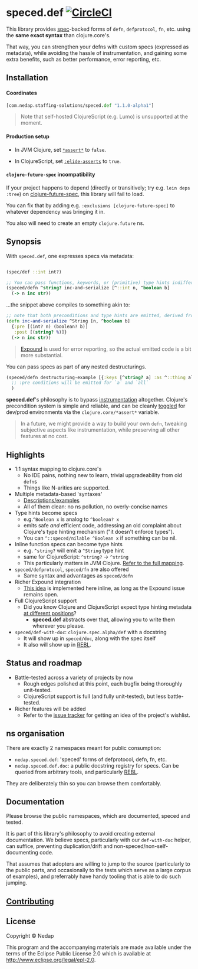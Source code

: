 # speced.def [![CircleCI](https://circleci.com/gh/nedap/speced.def.svg?style=svg&circle-token=5895f9f338cb751d2c2e8a24844d82e21228190e)](https://circleci.com/gh/nedap/speced.def)

This library provides [spec](https://github.com/clojure/spec.alpha)-backed forms of `defn`, `defprotocol`, `fn`, etc. using the **same exact syntax** than clojure.core's.

That way, you can strengthen your defns with custom specs (expressed as metadata), while avoiding the hassle of instrumentation, and gaining some extra benefits, such as better performance, error reporting, etc.

## Installation

#### Coordinates

```clojure
[com.nedap.staffing-solutions/speced.def "1.1.0-alpha1"]
```

> Note that self-hosted ClojureScript (e.g. Lumo) is unsupported at the moment.

#### Production setup

* In JVM Clojure, set [`*assert*`](https://github.com/technomancy/leiningen/blob/9981ae9086a352caf13a42bff4a7e43faa850452/sample.project.clj#L286) to `false`.

* In ClojureScript, set [`:elide-asserts`](https://clojurescript.org/reference/compiler-options#elide-asserts) to `true`.

#### `clojure-future-spec` incompatibility

If your project happens to depend (directly or transitively; try e.g. `lein deps :tree`) on [clojure-future-spec](https://github.com/tonsky/clojure-future-spec), this library will fail to load.

You can fix that by adding e.g. `:exclusions [clojure-future-spec]` to whatever dependency was bringing it in.

You also will need to create an empty `clojure.future` ns.

## Synopsis

With `speced.def`, one expresses specs via metadata:

```clojure

(spec/def ::int int?)

;; You can pass functions, keywords, or (primitive) type hints indifferently, as metadata:
(speced/defn ^string? inc-and-serialize [^::int n, ^boolean b]
  (-> n inc str))
```

...the snippet above compiles to something akin to:

```clojure
;; note that both preconditions and type hints are emitted, derived from the specs
(defn inc-and-serialize ^String [n, ^boolean b]
  {:pre [(int? n) (boolean? b)]
   :post [(string? %)]}
  (-> n inc str))
```

> [Expound](https://github.com/bhb/expound) is used for error reporting, so the actual emitted code is a bit more substantial.

You can pass specs as part of any nested destructurings.  

```clojure
(speced/defn destructuring-example [{:keys [^string? a] :as ^::thing all}]
  ;; :pre conditions will be emitted for `a` and `all`
  )
```

**speced.def**'s philosophy is to bypass [instrumentation](https://clojure.org/guides/spec#_instrumentation_and_testing) altogether. Clojure's precondition system is simple and reliable, and can be cleanly [toggled](https://github.com/technomancy/leiningen/blob/18a316e1c116295555a77ce77a0d8f5971bc16f7/sample.project.clj#L286) for dev/prod environments via the `clojure.core/*assert*` variable.

> In a future, we might provide a way to build your own `defn`, tweaking subjective aspects like instrumentation, while preserving all other features at no cost.

## Highlights

* 1:1 syntax mapping to clojure.core's
  * No IDE pains, nothing new to learn, trivial upgradeability from old `defn`s
  * Things like N-arities are supported.
* Multiple metadata-based 'syntaxes'
  * [Descriptions/examples](https://github.com/nedap/speced.def/blob/master/src/nedap/speced/def/specs.cljc)
  * All of them clean: no ns pollution, no overly-concise names
* Type hints become specs
  *  e.g.`^Boolean x` is analog to `^boolean? x`
    * emits safe _and_ efficient code, addressing an old complaint about Clojure's type hinting mechanism ("it doesn't enforce types").
    * You can `^::speced/nilable ^Boolean x` if something can be nil.
* Inline function specs can become type hints
  * e.g. `^string?` will emit a `^String` type hint
  * same for ClojureScript: `^string?` -> `^string`
  * This particularly matters in JVM Clojure. [Refer to the full mapping](https://github.com/nedap/speced.def/blob/8dac678f498fc3a77ab7cc13e5a1b3d965221735/src/nedap/utils/spec/impl/parsing.cljc#L42).
* `speced/defprotocol`, `speced/fn` are also offered
  * Same syntax and advantages as `speced/defn`
* Richer Expound integration
  * [This idea](https://github.com/bhb/expound/issues/148) is implemented here inline, as long as the Expound issue remains open.
* Full ClojureScript support
  * Did you know Clojure and ClojureScript expect type hinting metadata [at different positions](https://git.io/fjuk7)?
    * **speced.def** abstracts over that, allowing you to write them wherever you please.
* `speced/def-with-doc`: `clojure.spec.alpha/def` with a docstring
  * It will show up in `speced/doc`, along with the spec itself
  * It also will show up in [REBL](https://github.com/cognitect-labs/REBL-distro).

## Status and roadmap

* Battle-tested across a variety of projects by now
  * Rough edges polished at this point, each bugfix being thoroughly unit-tested.
  * ClojureScript support is full (and fully unit-tested), but less battle-tested.
* Richer features will be added 
  * Refer to the [issue tracker](https://github.com/nedap/speced.def/issues) for getting an idea of the project's wishlist.

## ns organisation

There are exactly 2 namespaces meant for public consumption:

* `nedap.speced.def`: 'speced' forms of defprotocol, defn, fn, etc.
* `nedap.speced.def.doc`: a public docstring registry for specs. Can be queried from arbitrary tools, and particularly [REBL](https://github.com/cognitect-labs/REBL-distro).

They are deliberately thin so you can browse them comfortably.

## Documentation

Please browse the public namespaces, which are documented, speced and tested.

It is part of this library's philosophy to avoid creating external documentation. We believe specs, particularly with our `def-with-doc` helper, can suffice, preventing duplication/drift and non-speced/non-self-documenting code.

That assumes that adopters are willing to jump to the source (particularly to the public parts, and occasionally to the tests which serve as a large corpus of examples), and preferrably have handy tooling that is able to do such jumping.

## [Contributing](https://github.com/nedap/speced.def/blob/master/.github/contributing.md)

## License

Copyright © Nedap

This program and the accompanying materials are made available under the terms of the Eclipse Public License 2.0 which is available at http://www.eclipse.org/legal/epl-2.0.
